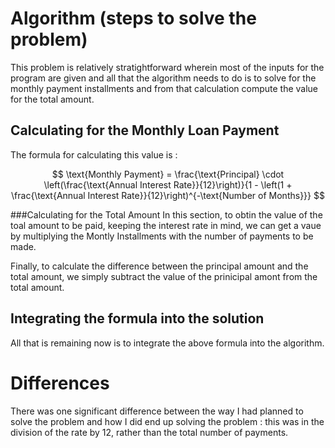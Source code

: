 <script type="text/javascript" async
  src="https://cdnjs.cloudflare.com/ajax/libs/mathjax/2.7.7/MathJax.js?config=TeX-MML-AM_CHTML">
</script>

# Algorithm (steps to solve the problem)

This problem is relatively stratightforward wherein most of the inputs for the program are given and all that the algorithm needs to do is to solve for the monthly payment installments and from that calculation compute the value for the total amount.

## Calculating for the Monthly Loan Payment

The formula for calculating this value is :

$$
\text{Monthly Payment} = \frac{\text{Principal} \cdot \left(\frac{\text{Annual Interest Rate}}{12}\right)}{1 - \left(1 + \frac{\text{Annual Interest Rate}}{12}\right)^{-\text{Number of Months}}}
$$

###Calculating for the Total Amount
In this section, to obtin the value of the toal amount to be paid, keeping the interest rate in mind, we can get a vaue by multiplying the Montly Installments with the number of payments to be made. 

Finally, to calculate the difference between the principal amount and the total amount, we simply subtract the value of the prinicipal amont from the total amount.

## Integrating the formula into the solution

All that is remaining now is to integrate the above formula into the algorithm.

# Differences

There was one significant difference between the way I had planned to solve the problem and how I did end up solving the problem : this was in the division of the rate by 12, rather than the total number of payments.